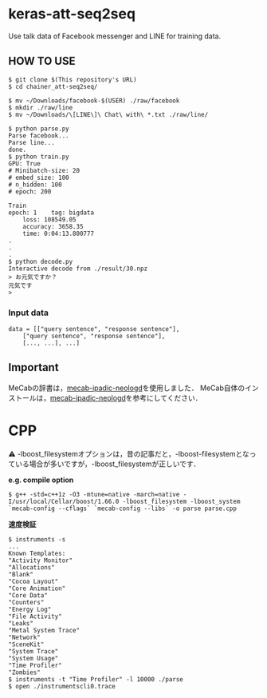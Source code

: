 # keras-att-seq2seq

Use talk data of Facebook messenger and LINE for training data.

## HOW TO USE
```
$ git clone $(This repository's URL)
$ cd chainer_att-seq2seq/

$ mv ~/Downloads/facebook-$(USER) ./raw/facebook
$ mkdir ./raw/line
$ mv ~/Downloads/\[LINE\]\ Chat\ with\ *.txt ./raw/line/

$ python parse.py
Parse facebook...
Parse line...
done.
$ python train.py
GPU: True
# Minibatch-size: 20
# embed_size: 100
# n_hidden: 100
# epoch: 200

Train
epoch: 1	tag: bigdata
	loss: 108549.05
	accuracy: 3658.35
	time: 0:04:13.800777
.
.
.
$ python decode.py
Interactive decode from ./result/30.npz
> お元気ですか？
元気です
>
```

### Input data
```
data = [["query sentence", "response sentence"],
	["query sentence", "response sentence"],
	[..., ...], ...]
```

## Important
MeCabの辞書は，[mecab-ipadic-neologd](https://github.com/neologd/mecab-ipadic-neologd)を使用しました．
MeCab自体のインストールは，[mecab-ipadic-neologd](https://github.com/neologd/mecab-ipadic-neologd)を参考にしてください．

# CPP
:warning: -lboost_filesystemオプションは，昔の記事だと，-lboost-filesystemとなっている場合が多いですが，-lboost_filesystemが正しいです．

**e.g. compile option**
```
$ g++ -std=c++1z -O3 -mtune=native -march=native -I/usr/local/Cellar/boost/1.66.0 -lboost_filesystem -lboost_system `mecab-config --cflags` `mecab-config --libs` -o parse parse.cpp
```

**速度検証**
```
$ instruments -s
...
Known Templates:
"Activity Monitor"
"Allocations"
"Blank"
"Cocoa Layout"
"Core Animation"
"Core Data"
"Counters"
"Energy Log"
"File Activity"
"Leaks"
"Metal System Trace"
"Network"
"SceneKit"
"System Trace"
"System Usage"
"Time Profiler"
"Zombies"
$ instruments -t "Time Profiler" -l 10000 ./parse
$ open ./instrumentscli0.trace
```

